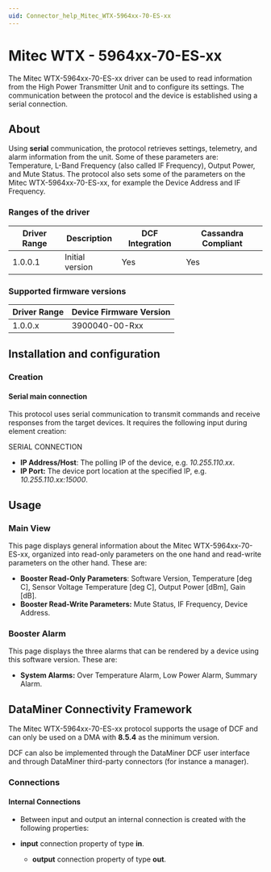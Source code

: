 ```yaml
---
uid: Connector_help_Mitec_WTX-5964xx-70-ES-xx
---
```


# Mitec WTX - 5964xx-70-ES-xx

The Mitec WTX-5964xx-70-ES-xx driver can be used to read information from the High Power Transmitter Unit and to configure its settings. The communication between the protocol and the device is established using a serial connection.

## About

Using **serial** communication, the protocol retrieves settings, telemetry, and alarm information from the unit. Some of these parameters are: Temperature, L-Band Frequency (also called IF Frequency), Output Power, and Mute Status. The protocol also sets some of the parameters on the Mitec WTX-5964xx-70-ES-xx, for example the Device Address and IF Frequency.

### Ranges of the driver

| **Driver Range** | **Description** | **DCF Integration** | **Cassandra Compliant** |
|------------------|-----------------|---------------------|-------------------------|
| 1.0.0.1          | Initial version | Yes                 | Yes                     |

### Supported firmware versions

| **Driver Range** | **Device Firmware Version** |
|------------------|-----------------------------|
| 1.0.0.x          | 3900040-00-Rxx              |

## Installation and configuration

### Creation

#### Serial main connection

This protocol uses serial communication to transmit commands and receive responses from the target devices. It requires the following input during element creation:

SERIAL CONNECTION

- **IP Address/Host**: The polling IP of the device, e.g. *10.255.110.xx*.
- **IP Port:** The device port location at the specified IP, e.g. *10.255.110.xx:15000*.

## Usage

### Main View

This page displays general information about the Mitec WTX-5964xx-70-ES-xx, organized into read-only parameters on the one hand and read-write parameters on the other hand. These are:

- **Booster Read-Only Parameters**: Software Version, Temperature \[deg C\], Sensor Voltage Temperature \[deg C\], Output Power \[dBm\], Gain \[dB\].
- **Booster Read-Write Parameters:** Mute Status, IF Frequency, Device Address.

### Booster Alarm

This page displays the three alarms that can be rendered by a device using this software version. These are:

- **System Alarms:** Over Temperature Alarm, Low Power Alarm, Summary Alarm.

## DataMiner Connectivity Framework

The Mitec WTX-5964xx-70-ES-xx protocol supports the usage of DCF and can only be used on a DMA with **8.5.4** as the minimum version.

DCF can also be implemented through the DataMiner DCF user interface and through DataMiner third-party connectors (for instance a manager).

### Connections

#### Internal Connections

- Between input and output an internal connection is created with the following properties:

- **input** connection property of type **in**.
  - **output** connection property of type **out**.
